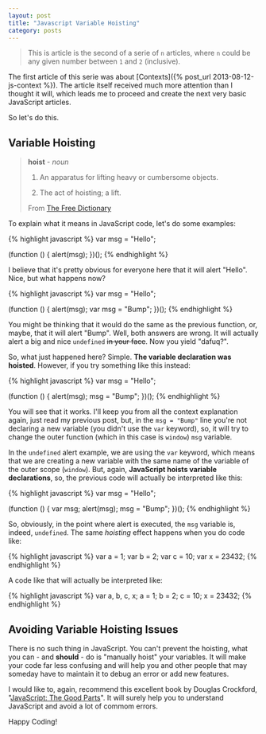 ```yaml
---
layout: post
title: "Javascript Variable Hoisting"
category: posts
---
```


> This is article is the second of a serie of `n` articles, where `n` could
> be any given number between `1` and `2` (inclusive).

The first article of this serie was about [Contexts]({% post_url 2013-08-12-js-context %}).
The article itself received much more attention than I thought it will, which leads me
to proceed and create the next very basic JavaScript articles.

So let's do this.

## Variable Hoisting

> **hoist** - _noun_
>
> 1. An apparatus for lifting heavy or cumbersome objects.
>
> 2. The act of hoisting; a lift.
>
> From [The Free Dictionary](http://www.thefreedictionary.com/hoist)

To explain what it means in JavaScript code, let's do some examples:

{% highlight javascript %}
var msg = "Hello";

(function () {
  alert(msg);
})();
{% endhighlight %}

I believe that it's pretty obvious for everyone here that it will
alert "Hello". Nice, but what happens now?

{% highlight javascript %}
var msg = "Hello";

(function () {
  alert(msg);
  var msg = "Bump";
})();
{% endhighlight %}

You might be thinking that it would do the same as the previous function,
or, maybe, that it will alert "Bump". Well, both answers are wrong. It will
actually alert a big and nice `undefined` ~~in your face~~.
Now you yield "dafuq?".

So, what just happened here? Simple. **The variable declaration was hoisted**.
However, if you try something like this instead:

{% highlight javascript %}
var msg = "Hello";

(function () {
  alert(msg);
  msg = "Bump";
})();
{% endhighlight %}

You will see that it works. I'll keep you from all the context explanation
again, just read my previous post, but, in the `msg = "Bump"` line you're
not declaring a new variable (you didn't use the `var` keyword), so, it
will try to change the outer function (which in this case is `window`)
`msg` variable.

In the `undefined` alert example, we are using the `var` keyword, which means
that we are creating a new variable with the same name of the variable of the
outer scope (`window`). But, again, **JavaScript hoists variable declarations**,
so, the previous code will actually be interpreted like this:

{% highlight javascript %}
var msg = "Hello";

(function () {
  var msg;
  alert(msg);
  msg = "Bump";
})();
{% endhighlight %}

So, obviously, in the point where alert is executed, the `msg` variable is,
indeed, `undefined`. The same _hoisting_ effect happens when you do code like:

{% highlight javascript %}
var a = 1;
var b = 2;
var c = 10;
var x = 23432;
{% endhighlight %}

A code like that will actually be interpreted like:

{% highlight javascript %}
var a, b, c, x;
a = 1;
b = 2;
c = 10;
x = 23432;
{% endhighlight %}

## Avoiding Variable Hoisting Issues

There is no such thing in JavaScript. You can't prevent the hoisting, what you
can - and **should** - do is "manually hoist" your variables. It will make
your code far less confusing and  will help you and other people that may
someday have to maintain it to debug an error or add new features.

I would like to, again, recommend this excellent book by Douglas Crockford,
"[JavaScript: The Good Parts][book]". It will surely help you to
understand JavaScript and avoid a lot of commom errors.

[book]:http://amzn.to/14ZmSmZ

Happy Coding!

